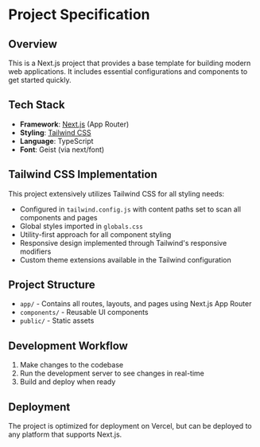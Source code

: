 # Project Specification

## Overview
This is a Next.js project that provides a base template for building modern web applications. It includes essential configurations and components to get started quickly.

## Tech Stack
- **Framework**: [Next.js](https://nextjs.org/) (App Router)
- **Styling**: [Tailwind CSS](https://tailwindcss.com/)
- **Language**: TypeScript
- **Font**: Geist (via next/font)

## Tailwind CSS Implementation
This project extensively utilizes Tailwind CSS for all styling needs:

- Configured in `tailwind.config.js` with content paths set to scan all components and pages
- Global styles imported in `globals.css`
- Utility-first approach for all component styling
- Responsive design implemented through Tailwind's responsive modifiers
- Custom theme extensions available in the Tailwind configuration

## Project Structure
- `app/` - Contains all routes, layouts, and pages using Next.js App Router
- `components/` - Reusable UI components
- `public/` - Static assets

## Development Workflow
1. Make changes to the codebase
2. Run the development server to see changes in real-time
3. Build and deploy when ready

## Deployment
The project is optimized for deployment on Vercel, but can be deployed to any platform that supports Next.js.
